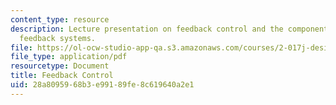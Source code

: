 ```yaml
---
content_type: resource
description: Lecture presentation on feedback control and the components of engineered
  feedback systems.
file: https://ol-ocw-studio-app-qa.s3.amazonaws.com/courses/2-017j-design-of-electromechanical-robotic-systems-fall-2009/28a8095968b3e99189fe8c619640a2e1_MIT2_017JF09_feedback.pdf
file_type: application/pdf
resourcetype: Document
title: Feedback Control
uid: 28a80959-68b3-e991-89fe-8c619640a2e1
---
```

